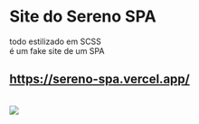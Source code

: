 # Site do Sereno SPA


todo estilizado em SCSS
</br>
é um fake site de um SPA
</br>
## https://sereno-spa.vercel.app/
</br>
<img src="https://github.com/MZubk/Sereno-SPA/issues/1#issue-1837397763">
